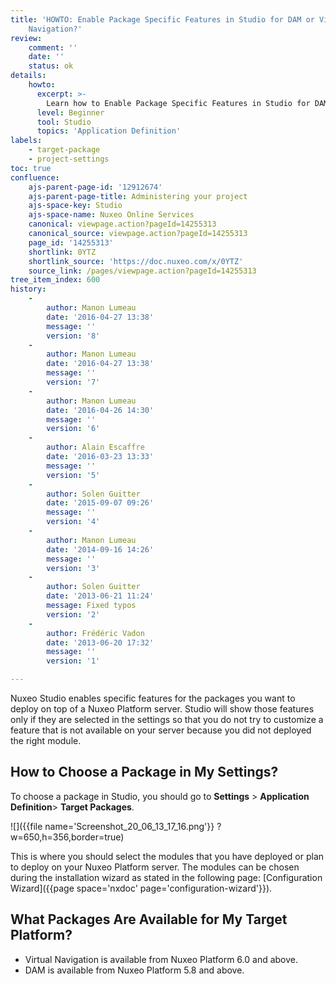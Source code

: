 ```yaml
---
title: 'HOWTO: Enable Package Specific Features in Studio for DAM or Virtual
    Navigation?'
review:
    comment: ''
    date: ''
    status: ok
details:
    howto:
      excerpt: >-
        Learn how to Enable Package Specific Features in Studio for DAM or Virtual Navigation.
      level: Beginner
      tool: Studio
      topics: 'Application Definition'
labels:
    - target-package
    - project-settings
toc: true
confluence:
    ajs-parent-page-id: '12912674'
    ajs-parent-page-title: Administering your project
    ajs-space-key: Studio
    ajs-space-name: Nuxeo Online Services
    canonical: viewpage.action?pageId=14255313
    canonical_source: viewpage.action?pageId=14255313
    page_id: '14255313'
    shortlink: 0YTZ
    shortlink_source: 'https://doc.nuxeo.com/x/0YTZ'
    source_link: /pages/viewpage.action?pageId=14255313
tree_item_index: 600
history:
    -
        author: Manon Lumeau
        date: '2016-04-27 13:38'
        message: ''
        version: '8'
    -
        author: Manon Lumeau
        date: '2016-04-27 13:38'
        message: ''
        version: '7'
    -
        author: Manon Lumeau
        date: '2016-04-26 14:30'
        message: ''
        version: '6'
    -
        author: Alain Escaffre
        date: '2016-03-23 13:33'
        message: ''
        version: '5'
    -
        author: Solen Guitter
        date: '2015-09-07 09:26'
        message: ''
        version: '4'
    -
        author: Manon Lumeau
        date: '2014-09-16 14:26'
        message: ''
        version: '3'
    -
        author: Solen Guitter
        date: '2013-06-21 11:24'
        message: Fixed typos
        version: '2'
    -
        author: Frédéric Vadon
        date: '2013-06-20 17:32'
        message: ''
        version: '1'

---
```

Nuxeo Studio enables specific features for the packages you want to deploy on top of a Nuxeo Platform server. Studio will show those features only if they are selected in the settings so that you do not try to customize a feature that is not available on your server because you did not deployed the right module.

## How to Choose a Package in My Settings?

To choose a package in Studio, you should go to **Settings** > **Application Definition**> **Target Packages**.

![]({{file name='Screenshot_20_06_13_17_16.png'}} ?w=650,h=356,border=true)

This is where you should select the modules that you have deployed or plan to deploy on your Nuxeo Platform server. The modules can be chosen during the installation wizard as stated in the following page: [Configuration Wizard]({{page space='nxdoc' page='configuration-wizard'}}).

## What Packages Are Available for My Target Platform?

*   Virtual Navigation is available from Nuxeo Platform 6.0 and above.
*   DAM is available from Nuxeo Platform 5.8 and above.
